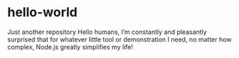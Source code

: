 # hello-world
Just another repository
Hello humans,
I’m constantly and pleasantly surprised that for whatever little tool or demonstration I need, no matter how complex, Node.js greatly simplifies my life!
